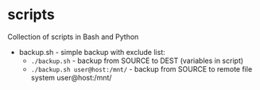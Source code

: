# scripts
Collection of scripts in Bash and Python

- backup.sh - simple backup with exclude list:
  - `./backup.sh` - backup from SOURCE to DEST (variables in script)
  - `./backup.sh user@host:/mnt/` - backup from SOURCE to remote file system user@host:/mnt/
